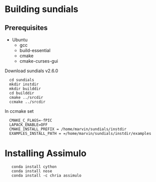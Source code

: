 # Building sundials

## Prerequisites


* Ubuntu
  * gcc
  * build-essential
  * cmake
  * cmake-curses-gui

Download sundials v2.6.0

```
  cd sundials
  mkdir instdir
  mkdir builddir
  cd builddir
  cmake ../srcdir
  ccmake ../srcdir
```

In ccmake set

```
  CMAKE_C_FLAGS=-fPIC
  LAPACK_ENABLE=OFF
  CMAKE_INSTALL_PREFIX = /home/marvin/sundials/instdir
  EXAMPLES_INSTALL_PATH = =/home/marvin/sundials/instdir/examples
```

Installing Assimulo
===================
```python3
   conda install cython
   conda install nose
   conda install -c chria assimulo
```
